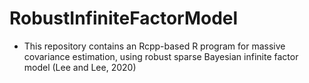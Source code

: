 # RobustInfiniteFactorModel
* This repository contains an Rcpp-based R program for massive covariance estimation, using robust sparse Bayesian infinite factor model (Lee and Lee, 2020)

